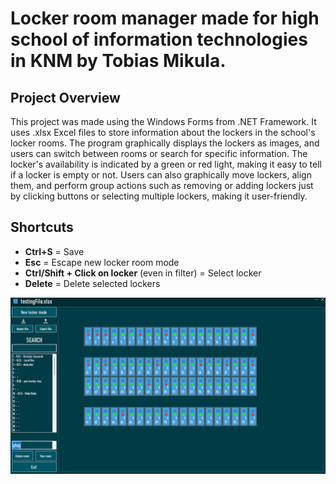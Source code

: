 # Locker room manager made for high school of information technologies in KNM by Tobias Mikula.
## Project Overview

This project was made using the Windows Forms from .NET Framework. It uses .xlsx Excel files to store information about the lockers in the school's locker rooms. The program graphically displays the lockers as images, and users can switch between rooms or search for specific information. The locker's availability is indicated by a green or red light, making it easy to tell if a locker is empty or not. Users can also graphically move lockers, align them, and perform group actions such as removing or adding lockers just by clicking buttons or selecting multiple lockers, making it user-friendly.

## Shortcuts
- **Ctrl+S** = Save
- **Esc** = Escape new locker room mode
- **Ctrl/Shift + Click on locker** (even in filter) = Select locker
- **Delete** = Delete selected lockers

![alt text](https://raw.githubusercontent.com/IQcrew/LockerRoom-Manager-ExcelVersion/main/preview.png)